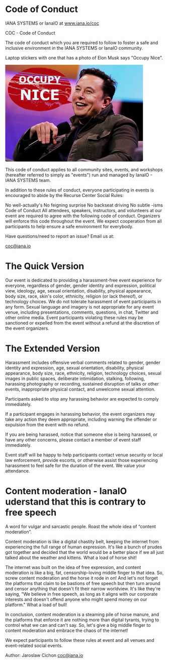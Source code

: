 # Code of Conduct
IANA SYSTEMS or IanaIO at www.iana.io/coc

COC - Code of Conduct

The code of conduct which you are required to follow to foster a safe and inclusive environment in the IANA SYSTEMS or IanaIO community.

Laptop stickers with one that has a photo of Elon Musk says "Occupy Nice".


<img src="https://github.com/ianaio/documents-legal/blob/main/occupy-nice.png" alt="Ianaio"></a>


This code of conduct applies to all community sites, events, and workshops (hereafter referred to simply as "events") run and managed by IanaIO - IANA SYSTEMS team.

In addition to these rules of conduct, everyone participating in events is encouraged to abide by the Recurse Center Social Rules:

No well-actually's
No feigning surprise
No backseat driving
No subtle -isms
Code of Conduct
All attendees, speakers, instructors, and volunteers at our event are required to agree with the following code of conduct. Organizers will enforce this code throughout the event. We expect cooperation from all participants to help ensure a safe environment for everybody.

Have questions/need to report an issue?
Email us at:

coc@iana.io

# The Quick Version

Our event is dedicated to providing a harassment-free event experience for everyone, regardless of gender, gender identity and expression, political view, ideology, age, sexual orientation, disability, physical appearance, body size, race, skin's color, ethnicity, religion (or lack thereof), or technology choices. We do not tolerate harassment of event participants in any form. Sexual language and imagery is not appropriate for any event venue, including presentations, comments, questions, in chat, Twitter and other online media. Event participants violating these rules may be sanctioned or expelled from the event without a refund at the discretion of the event organizers.

# The Extended Version
Harassment includes offensive verbal comments related to gender, gender identity and expression, age, sexual orientation, disability, physical appearance, body size, race, ethnicity, religion, technology choices, sexual images in public spaces, deliberate intimidation, stalking, following, harassing photography or recording, sustained disruption of talks or other events, inappropriate physical contact, and unwelcome sexual attention.

Participants asked to stop any harassing behavior are expected to comply immediately.

If a participant engages in harassing behavior, the event organizers may take any action they deem appropriate, including warning the offender or expulsion from the event with no refund.

If you are being harassed, notice that someone else is being harassed, or have any other concerns, please contact a member of event staff immediately.

Event staff will be happy to help participants contact venue security or local law enforcement, provide escorts, or otherwise assist those experiencing harassment to feel safe for the duration of the event. We value your attendance.

# Content moderation - IanaIO uderstand that this is contrary to free speech

A word for vulgar and sarcastic people.
Roast the whole idea of “content moderation”.

Content moderation is like a digital chastity belt, keeping the internet from experiencing the full range of human expression. It's like a bunch of prudes got together and decided that the world would be a better place if we all just talked about the weather and kittens. What a load of horse shit!

The internet was built on the idea of free expression, and content moderation is like a big, fat, censorship-loving middle finger to that idea. So, screw content moderation and the horse it rode in on!
And let's not forget the platforms that claim to be bastions of free speech but then turn around and censor anything that doesn't fit their narrow worldview. It's like they're saying, "We believe in free speech, as long as it aligns with our corporate interests and doesn't offend anyone who might spend money on our platform." What a load of bull!

In conclusion, content moderation is a steaming pile of horse manure, and the platforms that enforce it are nothing more than digital tyrants, trying to control what we can and can't say. So, let's give a big middle finger to content moderation and embrace the chaos of the internet!

We expect participants to follow these rules at event and all venues and event-related social events.

Author:
Jaroslaw Cichon
coc@iana.io

